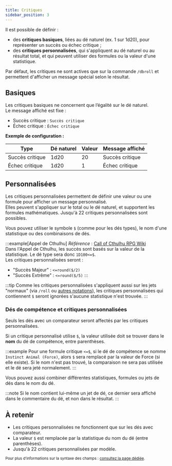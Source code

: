 ```yaml
---
title: Critiques
sidebar_position: 3
---
```


Il est possible de définir :
- des **critiques basiques**, liées au dé naturel (ex. 1 sur 1d20), pour représenter un succès ou échec critique ;
- des **critiques personnalisées**, qui s'appliquent au dé naturel ou au résultat total, et qui peuvent utiliser des formules ou la valeur d'une statistique.

Par défaut, les critiques ne sont actives que sur la commande `/dbroll` et permettent d'afficher un message spécial selon le résultat.

## Basiques

Les critiques basiques ne concernent que l’égalité sur le dé naturel.  
Le message affiché est fixe :
- Succès critique : `Succès critique`
- Échec critique : `Échec critique`

**Exemple de configuration :**

| Type            | Dé naturel | Valeur | Message affiché      |
|-----------------|------------|--------|----------------------|
| Succès critique | 1d20       | 20     | Succès critique      |
| Échec critique  | 1d20       | 1      | Échec critique       |

## Personnalisées

Les critiques personnalisées permettent de définir une valeur ou une formule pour afficher un message personnalisé.  
Elles peuvent s'appliquer sur le total ou le dé naturel, et supportent les formules mathématiques. Jusqu'à 22 critiques personnalisées sont possibles.

Vous pouvez utiliser le symbole `$` (comme pour les dés types), le nom d'une statistique ou des combinaisons de dés.

:::example[Appel de Cthulhu]
*Référence* : [Call of Cthulhu RPG Wiki](https://cthulhuwiki.chaosium.com/rules/combat.html)  
Dans l'Appel de Cthulhu, les succès sont basés sur la valeur de la statistique. Le dé type sera donc `1D100<=$`.  
Les critiques personnalisées seront :
- "Succès Majeur" : `<=round($/2)`
- "Succès Extrême" : `<=round($/5)`
:::

:::tip
Comme les critiques personnalisées s'appliquent aussi sur les jets "normaux" (via `/roll` ou [autres notations](../../usage/message.md)), les critiques personnalisées qui contiennent `$` seront ignorées s'aucune statistique n'est trouvée.
:::

### Dés de compétence et critiques personnalisées

Seuls les dés avec un comparateur seront affectés par les critiques personnalisées.

Si un critique personnalisé utilise `$`, la valeur utilisée doit se trouver dans le **nom** du dé de compétence, entre parenthèses.

:::example
Pour une formule critique `<=$`, si le dé de compétence se nomme `Instinct Animal (Force)`, alors `$` sera remplacé par la valeur de Force (si elle existe).
Si le nom n'est pas trouvé, la comparaison ne sera pas utilisée et le dé sera jeté normalement.
:::

Vous pouvez aussi combiner différentes statistiques, formules ou jets de dés dans le nom du dé.

:::note
Si le nom contient lui-même un jet de dé, ce dernier sera affiché dans le commentaire du dé, et non dans le résultat.
:::

## À retenir

- Les critiques personnalisées ne fonctionnent que sur les dés avec comparateur.
- La valeur `$` est remplacée par la statistique du nom du dé (entre parenthèses).
- Jusqu'à 22 critiques personnalisées par modèle.

<small>Pour plus d’informations sur la syntaxe des champs : [consultez la page dédiée](../../introduction/format.mdx).</small>